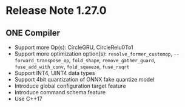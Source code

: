 # Release Note 1.27.0

## ONE Compiler

- Support more Op(s): CircleGRU, CircleRelu0To1
- Support more optimization option(s): `resolve_former_customop`, `--forward_transpose_op`, 
    `fold_shape`, `remove_gather_guard`, `fuse_add_with_conv`, `fold_squeeze`, `fuse_rsqrt`
- Support INT4, UINT4 data types
- Support 4bit quantization of ONNX fake quantize model
- Introduce global configuration target feature
- Introduce command schema feature
- Use C++17
